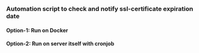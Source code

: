 ### Automation script to check and notify ssl-certificate expiration date

#### Option-1: Run on Docker
#### Option-2: Run on server itself with cronjob
